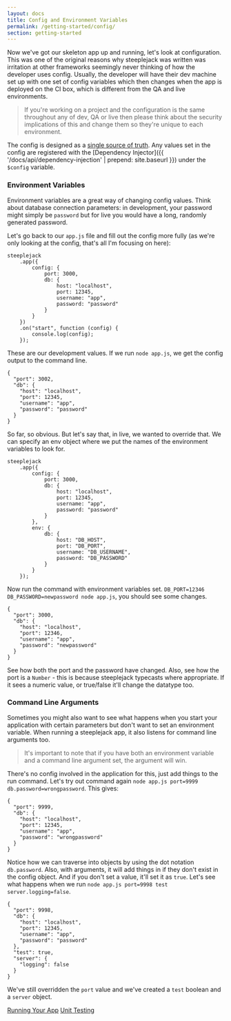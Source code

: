```yaml
---
layout: docs
title: Config and Environment Variables
permalink: /getting-started/config/
section: getting-started
---
```


Now we've got our skeleton app up and running, let's look at configuration.  This was one of the original reasons why
steeplejack was written was irritation at other frameworks seemingly never thinking of how the developer uses config.
Usually, the developer will have their dev machine set up with one set of config variables which then changes when the
app is deployed on the CI box, which is different from the QA and live environments.

> If you're working on a project and the configuration is the same throughout any of dev, QA or live then please
> think about the security implications of this and change them so they're unique to each environment.

The config is designed as a [single source of truth](http://en.wikipedia.org/wiki/Single_Source_of_Truth).  Any values
set in the config are registered with the [Dependency Injector]({{ '/docs/api/dependency-injection' | prepend: site.baseurl }})
under the `$config` variable.

### Environment Variables

Environment variables are a great way of changing config values.  Think about database connection parameters: in
development, your password might simply be `password` but for live you would have a long, randomly generated password.

Let's go back to our `app.js` file and fill out the config more fully (as we're only looking at the config, that's
all I'm focusing on here):

    steeplejack
        .app({
            config: {
                port: 3000,
                db: {
                    host: "localhost",
                    port: 12345,
                    username: "app",
                    password: "password"
                }
            }
        })
        .on("start", function (config) {
            console.log(config);
        });

These are our development values.  If we run `node app.js`, we get the config output to the command line.

    {
      "port": 3002,
      "db": {
        "host": "localhost",
        "port": 12345,
        "username": "app",
        "password": "password"
      }
    }

So far, so obvious. But let's say that, in live, we wanted to override that.  We can specify an env object where we put
the names of the environment variables to look for.

    steeplejack
        .app({
            config: {
                port: 3000,
                db: {
                    host: "localhost",
                    port: 12345,
                    username: "app",
                    password: "password"
                }
            },
            env: {
                db: {
                    host: "DB_HOST",
                    port: "DB_PORT",
                    username: "DB_USERNAME",
                    password: "DB_PASSWORD"
                }
            }
        });

Now run the command with environment variables set. `DB_PORT=12346 DB_PASSWORD=newpassword node app.js`, you should see
some changes.

    {
      "port": 3000,
      "db": {
        "host": "localhost",
        "port": 12346,
        "username": "app",
        "password": "newpassword"
      }
    }

See how both the port and the password have changed.  Also, see how the port is a `Number` - this is because steeplejack
typecasts where appropriate.  If it sees a numeric value, or true/false it'll change the datatype too.

### Command Line Arguments

Sometimes you might also want to see what happens when you start your application with certain parameters but don't
want to set an environment variable. When running a steeplejack app, it also listens for command line arguments too.

> It's important to note that if you have both an environment variable and a command line argument set, the argument
> will win.

There's no config involved in the application for this, just add things to the run command. Let's try out command
again `node app.js port=9999 db.password=wrongpassword`.  This gives:

    {
      "port": 9999,
      "db": {
        "host": "localhost",
        "port": 12345,
        "username": "app",
        "password": "wrongpassword"
      }
    }

Notice how we can traverse into objects by using the dot notation `db.password`.  Also, with arguments, it will add
things in if they don't exist in the config object.  And if you don't set a value, it'll set it as `true`.  Let's see
what happens when we run `node app.js port=9998 test server.logging=false`.

    {
      "port": 9998,
      "db": {
        "host": "localhost",
        "port": 12345,
        "username": "app",
        "password": "password"
      },
      "test": true,
      "server": {
        "logging": false
      }
    }

We've still overridden the `port` value and we've created a `test` boolean and a `server` object.

<a href="{{ '/getting-started/running-your-app' | prepend: site.baseurl }}" class="prev_button">Running Your App</a>
<a href="{{ '/getting-started/unit-testing' | prepend: site.baseurl }}" class="next_button">Unit Testing</a>
